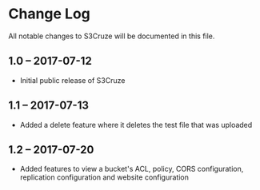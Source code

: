 # Change Log
All notable changes to S3Cruze will be documented in this file.

## 1.0 – 2017-07-12
- Initial public release of S3Cruze

## 1.1 – 2017-07-13
- Added a delete feature where it deletes the test file that was uploaded

## 1.2 – 2017-07-20
- Added features to view a bucket's ACL, policy, CORS configuration, replication configuration and website configuration
